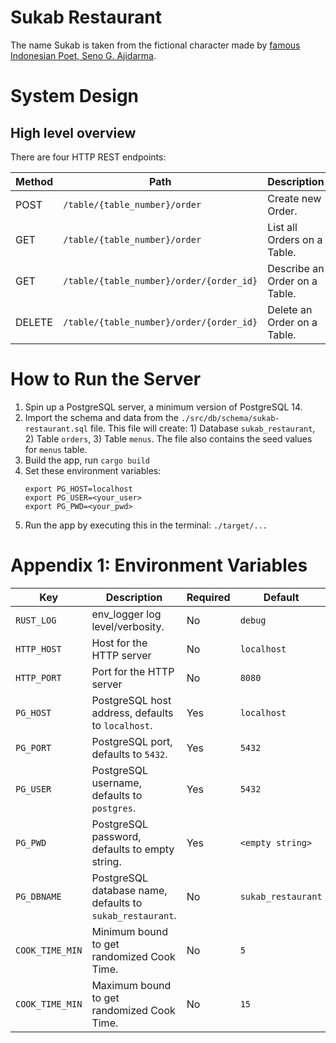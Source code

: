 # Sukab Restaurant

The name Sukab is taken from the fictional character made by [famous Indonesian Poet, Seno G. Ajidarma](https://en.wikipedia.org/wiki/Seno_Gumira_Ajidarma).

# System Design

## High level overview

There are four HTTP REST endpoints:

| Method | Path | Description |
|--------|------|-------------|
| POST   | `/table/{table_number}/order` | Create new Order. |
| GET    | `/table/{table_number}/order` | List all Orders on a Table. |
| GET    | `/table/{table_number}/order/{order_id}` | Describe an Order on a Table. |
| DELETE | `/table/{table_number}/order/{order_id}` | Delete an Order on a Table. |

# How to Run the Server

1. Spin up a PostgreSQL server, a minimum version of PostgreSQL 14.
2. Import the schema and data from the `./src/db/schema/sukab-restaurant.sql` file.
   This file will create: 1) Database `sukab_restaurant`, 2) Table `orders`, 3) Table `menus`.
   The file also contains the seed values for `menus` table.
3. Build the app, run `cargo build`
4. Set these environment variables:
    ```
    export PG_HOST=localhost
    export PG_USER=<your_user>
    export PG_PWD=<your_pwd>
    ```
5. Run the app by executing this in the terminal: `./target/...`

# Appendix 1: Environment Variables

|      Key      | Description | Required | Default |
|---------------|-------------|----------|---------|
|`RUST_LOG`     | env_logger log level/verbosity.|No|`debug`|
|`HTTP_HOST`    | Host for the HTTP server|No|`localhost`|
|`HTTP_PORT`    | Port for the HTTP server|No|`8080`|
|`PG_HOST`      | PostgreSQL host address, defaults to `localhost`.|Yes|`localhost`|
|`PG_PORT`      | PostgreSQL port, defaults to `5432`.|Yes|`5432`|
|`PG_USER`      | PostgreSQL username, defaults to `postgres`.|Yes|`5432`|
|`PG_PWD`       | PostgreSQL password, defaults to empty string.|Yes|`<empty string>`|
|`PG_DBNAME`    | PostgreSQL database name, defaults to `sukab_restaurant`.|No|`sukab_restaurant`|
|`COOK_TIME_MIN`| Minimum bound to get randomized Cook Time.|No|`5`|
|`COOK_TIME_MIN`| Maximum bound to get randomized Cook Time.|No|`15`|
